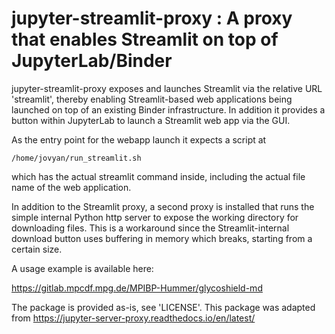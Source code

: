 # jupyter-streamlit-proxy : A proxy that enables Streamlit on top of JupyterLab/Binder

jupyter-streamlit-proxy exposes and launches Streamlit via the relative URL
'streamlit', thereby enabling Streamlit-based web applications being launched
on top of an existing Binder infrastructure.  In addition it provides a button
within JupyterLab to launch a Streamlit web app via the GUI.

As the entry point for the webapp launch it expects a script at

`/home/jovyan/run_streamlit.sh`

which has the actual streamlit command inside,
including the actual file name of the web application.

In addition to the Streamlit proxy, a second proxy is installed that runs the
simple internal Python http server to expose the working directory for
downloading files. This is a workaround since the Streamlit-internal download
button uses buffering in memory which breaks, starting from a certain size.

A usage example is available here:

https://gitlab.mpcdf.mpg.de/MPIBP-Hummer/glycoshield-md

The package is provided as-is, see 'LICENSE'.
This package was adapted from
https://jupyter-server-proxy.readthedocs.io/en/latest/
